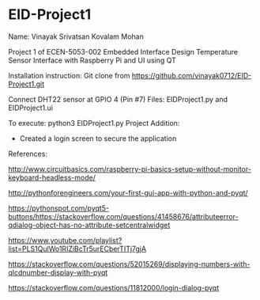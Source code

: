 # EID-Project1
Name: Vinayak Srivatsan Kovalam Mohan


Project 1 of ECEN-5053-002 Embedded Interface Design Temperature Sensor Interface with Raspberry Pi and UI using QT 

Installation instruction:
Git clone from https://github.com/vinayak0712/EID-Project1.git

Connect DHT22 sensor at GPIO 4 (Pin #7)
Files: EIDProject1.py and EIDProject1.ui

To execute: python3 EIDProject1.py
Project Addition:
- Created a login screen to secure the application

References:


http://www.circuitbasics.com/raspberry-pi-basics-setup-without-monitor-keyboard-headless-mode/


http://pythonforengineers.com/your-first-gui-app-with-python-and-pyqt/


https://pythonspot.com/pyqt5-buttons/https://stackoverflow.com/questions/41458676/attributeerror-qdialog-object-has-no-attribute-setcentralwidget


https://www.youtube.com/playlist?list=PLS1QulWo1RIZiBcTr5urECberTITj7gjA


https://stackoverflow.com/questions/52015269/displaying-numbers-with-qlcdnumber-display-with-pyqt


https://stackoverflow.com/questions/11812000/login-dialog-pyqt
